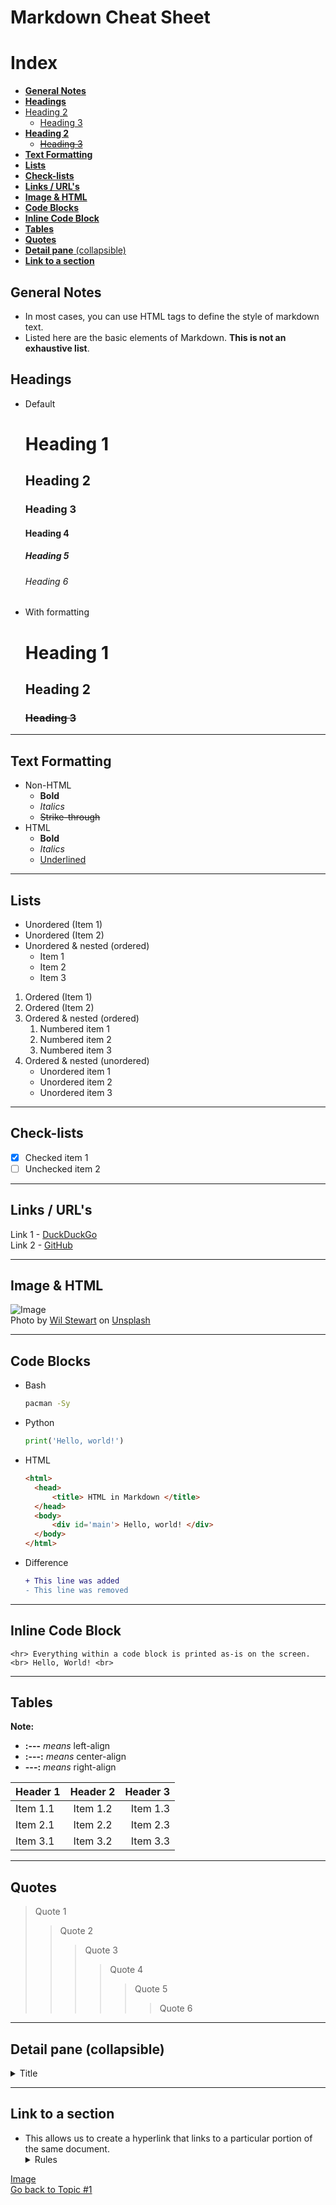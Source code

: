# **Markdown** Cheat Sheet
# Index
- [**General Notes**](#general-notes)
- [**Headings**](#headings)
- [Heading 2](#heading-2)
  - [Heading 3](#heading-3)
- [**Heading 2**](#heading-2-1)
  - [~~Heading 3~~](#heading-3-1)
- [**Text Formatting**](#text-formatting)
- [**Lists**](#lists)
- [**Check-lists**](#check-lists)
- [**Links / URL's**](#links--urls)
- [**Image \& HTML**](#image--html)
- [**Code Blocks**](#code-blocks)
- [**Inline Code Block**](#inline-code-block)
- [**Tables**](#tables)
- [**Quotes**](#quotes)
- [**Detail pane** (collapsible)](#detail-pane-collapsible)
- [**Link to a section**](#link-to-a-section)

## **General Notes**
- In most cases, you can use HTML tags to define the style of markdown text.
- Listed here are the basic elements of Markdown. **This is not an exhaustive list**.

## **Headings**
<!-- Ignore the comments -->
- Default
  # Heading 1
  ## Heading 2      
  ### Heading 3     
  #### Heading 4
  ##### Heading 5
  ###### Heading 6
- With formatting
  # **Heading 1**
  ## **Heading 2**
  ### ~~Heading 3~~

<hr>

## **Text Formatting**
- Non-HTML
  - **Bold**
  - *Italics*
  - ~~Strike-through~~
- HTML
  - <strong>Bold</strong>
  - <em>Italics</em>
  - <u>Underlined</u>

<hr>

## **Lists**
- Unordered (Item 1)
- Unordered (Item 2)
- Unordered & nested (ordered)
  - Item 1
  - Item 2
  - Item 3
1. Ordered (Item 1)
2. Ordered (Item 2)
3. Ordered & nested (ordered)
   1. Numbered item 1
   2. Numbered item 2
   3. Numbered item 3
4.  Ordered & nested (unordered)
    - Unordered item 1
    - Unordered item 2
    - Unordered item 3
<hr>

## **Check-lists**
* [x] Checked item 1
* [ ] Unchecked item 2
<hr>

## **Links / URL's**
Link 1 - [DuckDuckGo](https://duckduckgo.com/) <br>
Link 2 - [GitHub](https://github.com/)
<hr>

## **Image & HTML**
![Image](res/05-Markdown-Unsplash.png) <br>
Photo by <a href="https://unsplash.com/@wilstewart3?utm_source=unsplash&utm_medium=referral&utm_content=creditCopyText">Wil Stewart</a> on <a href="https://unsplash.com/images/nature?utm_source=unsplash&utm_medium=referral&utm_content=creditCopyText">Unsplash</a>
<hr>

## **Code Blocks**
- Bash
  ```bash
  pacman -Sy
  ```

- Python
  ```python
  print('Hello, world!')
  ```

- HTML
  ```html
  <html>
    <head>
        <title> HTML in Markdown </title>
    </head>
    <body>
        <div id='main'> Hello, world! </div>
    </body>
  </html>
  ```

- Difference
  ```diff
  + This line was added
  - This line was removed
  ```
<hr>

## **Inline Code Block**
`<hr> Everything within a code block is printed as-is on the screen.` <br>
`<br> Hello, World! <br>`
<hr>

## **Tables**
**Note:** 
- **:---** *means* left-align
- **:---:** *means* center-align
- **---:** *means* right-align

| Header 1 | Header 2 | Header 3 |
|   :---   |   :---:  |   ---:   |
| Item 1.1 | Item 1.2 | Item 1.3 |
| Item 2.1 | Item 2.2 | Item 2.3 |
| Item 3.1 | Item 3.2 | Item 3.3 |

<hr>

## **Quotes**
> Quote 1
>> Quote 2
>>> Quote 3
>>>> Quote 4
>>>>> Quote 5
>>>>>> Quote 6

<hr>

## **Detail pane** (collapsible)
<details>
  <summary>Title</summary>
  Line 1 <br>
  Line 2 <br>
</details>

<hr>

## **Link to a section**
- This allows us to create a hyperlink that links to a particular portion of the same document. <br>
  <details>
    <summary>Rules</summary>
    - The link must start with a #. <br>
    - All the words must be in lowercase. <br>
    - Use `-` for all delimiters like spaces, symbols, etc.
  </details>

[Image](#image--html) <br>
[Go back to Topic #1](#markdown-cheat-sheet)